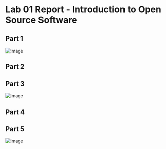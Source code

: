 # Lab 01 Report - Introduction to Open Source Software

## Part 1
![image](https://user-images.githubusercontent.com/46334090/170725969-21d23d8c-04dd-44b9-ba84-6885962cc6a2.png)

## Part 2

## Part 3
![image](https://user-images.githubusercontent.com/46334090/170730358-1dd1d0ba-8b03-42e7-aaa0-c68c20badfa1.png)

## Part 4

## Part 5
![image](https://user-images.githubusercontent.com/46334090/170732116-ec7a2578-508c-423a-bd6b-4a44d6cdde08.png)
